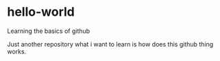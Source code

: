 # hello-world
Learning the basics of github

Just another repository
what i want to learn is how does this github thing works.

